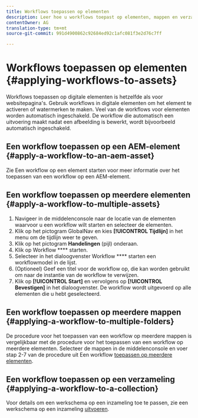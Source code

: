```yaml
---
title: Workflows toepassen op elementen
description: Leer hoe u workflows toepast op elementen, mappen en verzamelingen in Adobe Experience Manager-middelen.
contentOwner: AG
translation-type: tm+mt
source-git-commit: 991d4900862c92684ed92c1afc081f3e2d76c7ff

---
```



# Workflows toepassen op elementen {#applying-workflows-to-assets}

Workflows toepassen op digitale elementen is hetzelfde als voor websitepagina&#39;s. Gebruik workflows in digitale elementen om het element te activeren of watermerken te maken. Veel van de workflows voor elementen worden automatisch ingeschakeld. De workflow die automatisch een uitvoering maakt nadat een afbeelding is bewerkt, wordt bijvoorbeeld automatisch ingeschakeld.

## Een workflow toepassen op een AEM-element {#apply-a-workflow-to-an-aem-asset}

Zie Een workflow op een element [](/help/assets/manage-digital-assets.md#starting-a-workflow-on-an-asset)starten voor meer informatie over het toepassen van een workflow op een AEM-element.

## Een workflow toepassen op meerdere elementen {#apply-a-workflow-to-multiple-assets}

1. Navigeer in de middelenconsole naar de locatie van de elementen waarvoor u een workflow wilt starten en selecteer de elementen.
1. Klik op het pictogram GlobalNav en kies **[!UICONTROL Tijdlijn]** in het menu om de tijdlijn weer te geven.
1. Klik op het pictogram **Handelingen** (pijl) onderaan.
1. Klik op Workflow **** starten.
1. Selecteer in het dialoogvenster Workflow **** starten een workflowmodel in de lijst.
1. (Optioneel) Geef een titel voor de workflow op, die kan worden gebruikt om naar de instantie van de workflow te verwijzen.
1. Klik op **[!UICONTROL Start]** en vervolgens op **[!UICONTROL Bevestigen]** in het dialoogvenster. De workflow wordt uitgevoerd op alle elementen die u hebt geselecteerd.

## Een workflow toepassen op meerdere mappen {#applying-a-workflow-to-multiple-folders}

De procedure voor het toepassen van een workflow op meerdere mappen is vergelijkbaar met de procedure voor het toepassen van een workflow op meerdere elementen. Selecteer de mappen in de middelenconsole en voer stap 2-7 van de procedure uit Een workflow [toepassen op meerdere elementen](#apply-a-workflow-to-multiple-assets).

## Een workflow toepassen op een verzameling {#applying-a-workflow-to-a-collection}

Voor details om een werkschema op een inzameling toe te passen, zie een werkschema op een inzameling [uitvoeren](/help/assets/manage-collections.md#run-a-workflow-on-a-collection).

